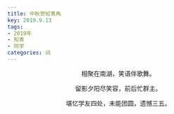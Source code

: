 ```yaml
---
title: 中秋贺知青角
key: 2019.9.13
tags: 
- 2019年 
- 知青
- 同学
categories: 词
---
```


<p align="center">相聚在南湖，笑语伴歌舞。
</p>
<p align="center">留影夕阳尽笑容，前后忙群主。
</p>
<p align="center">堪忆学友四处，未能团圆，遗憾三五。
</p>
